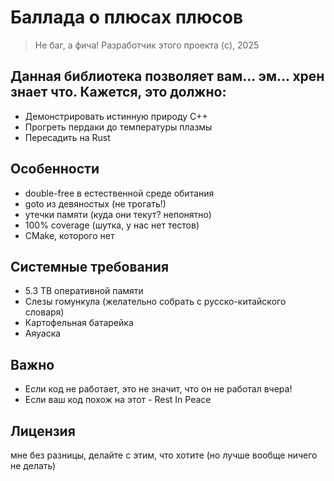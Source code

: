 # Баллада о плюсах плюсов

> Не баг, а фича!
> Разработчик этого проекта (c), 2025

## Данная библиотека позволяет вам... эм... хрен знает что. Кажется, это должно:
- Демонстрировать истинную природу C++
- Прогреть пердаки до температуры плазмы
- Пересадить на Rust

## Особенности
- double-free в естественной среде обитания
- goto из девяностых (не трогать!)
- утечки памяти (куда они текут? непонятно)
- 100% coverage (шутка, у нас нет тестов)
- CMake, которого нет

## Системные требования
- 5.3 TB оперативной памяти
- Слезы гомункула (желательно собрать с русско-китайского словаря)
- Картофельная батарейка
- Аяуаска

## Важно
- Если код не работает, это не значит, что он не работал вчера!
- Если ваш код похож на этот - Rest In Peace

## Лицензия
мне без разницы, делайте с этим, что хотите
(но лучше вообще ничего не делать)
